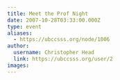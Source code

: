 ```yaml
---
title: Meet the Prof Night 
date: 2007-10-28T03:33:00.000Z
type: event
aliases:
  - https://ubccsss.org/node/1006
author:
  username: Christopher Head
  link: https://ubccsss.org/user/2
images:
---
```


